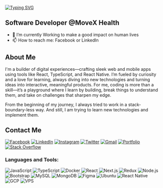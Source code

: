[![Typing SVG](https://readme-typing-svg.demolab.com/?lines=Hi+there+👋;This+is+Mehedi+Hasan+Siam;A+demand+stack+software+developer😊)](https://git.io/typing-svg)

## Software Developer @MoveX Health


- 🌱 I’m currently Working to make a good impact on human lives
- 📫 How to reach me: Facebook or LinkedIn 


## About Me

I'm a builder of digital experiences—crafting sleek web and mobile apps using tools like React, TypeScript, and React Native. I’m fueled by curiosity and a love for learning, always diving into new technologies and turning ideas into interactive, meaningful products. For me, coding is more than a skill—it’s a playground where I learn by building, break things to understand them, and take on challenges that sharpen my edge.

From the beginning of my journey, I always tried to work in a stack-boundary-less way. And still, I am trying to learn new technologies and implement them.



## Contact Me

 [![Facebook](https://img.shields.io/badge/Facebook-1877F2?style=for-the-badge&logo=facebook&logoColor=white)](https://facebook.com/MehediHasanSiamBD)
 [![LinkedIn](https://img.shields.io/badge/LinkedIn-0A66C2?style=for-the-badge&logo=linkedin&logoColor=white)](https://linkedin.com/in/mehedihsiam)
 [![Instagram](https://img.shields.io/badge/Instagram-E4405F?style=for-the-badge&logo=instagram&logoColor=white)](https://instagram.com/mehedihsiam)
 [![Twitter](https://img.shields.io/badge/Twitter-1DA1F2?style=for-the-badge&logo=twitter&logoColor=white)](https://twitter.com/mehedihsiam)
 [![Gmail](https://img.shields.io/badge/Gmail-D14836?style=for-the-badge&logo=gmail&logoColor=white)](mailto:mehedisiam0022@gmail.com)
 [![Portfolio](https://img.shields.io/badge/Portfolio-000000?style=for-the-badge&logo=aboutdotme&logoColor=white)](http://mehedisiam.xyz/)
 [![Stack Overflow](https://img.shields.io/badge/Stack_Overflow-F58025?style=for-the-badge&logo=stackoverflow&logoColor=white)](https://stackoverflow.com/users/16839227)


### Languages and Tools:

![JavaScript](https://img.shields.io/badge/JavaScript-F7DF1E?style=for-the-badge&logo=javascript&logoColor=black)
![TypeScript](https://img.shields.io/badge/TypeScript-3178C6?style=for-the-badge&logo=typescript&logoColor=white)
![Docker](https://img.shields.io/badge/Docker-2496ED?style=for-the-badge&logo=docker&logoColor=white)
![React](https://img.shields.io/badge/React-20232A?style=for-the-badge&logo=react&logoColor=61DAFB)
![Next.js](https://img.shields.io/badge/Next.js-000000?style=for-the-badge&logo=nextdotjs&logoColor=white)
![Redux](https://img.shields.io/badge/Redux-593D88?style=for-the-badge&logo=redux&logoColor=white)
![Node.js](https://img.shields.io/badge/Node.js-339933?style=for-the-badge&logo=nodedotjs&logoColor=white)
![Bootstrap](https://img.shields.io/badge/Bootstrap-7952B3?style=for-the-badge&logo=bootstrap&logoColor=white)
![MySQL](https://img.shields.io/badge/MySQL-4479A1?style=for-the-badge&logo=mysql&logoColor=white)
![MongoDB](https://img.shields.io/badge/MongoDB-47A248?style=for-the-badge&logo=mongodb&logoColor=white)
![Figma](https://img.shields.io/badge/Figma-F24E1E?style=for-the-badge&logo=figma&logoColor=white)
![Ubuntu](https://img.shields.io/badge/Ubuntu-E95420?style=for-the-badge&logo=ubuntu&logoColor=white)
![React Native](https://img.shields.io/badge/React_Native-20232A?style=for-the-badge&logo=react&logoColor=61DAFB)
![GCP](https://img.shields.io/badge/GCP-4285F4?style=for-the-badge&logo=googlecloud&logoColor=white)
![VPS](https://img.shields.io/badge/VPS-333333?style=for-the-badge&logo=linux&logoColor=white)


